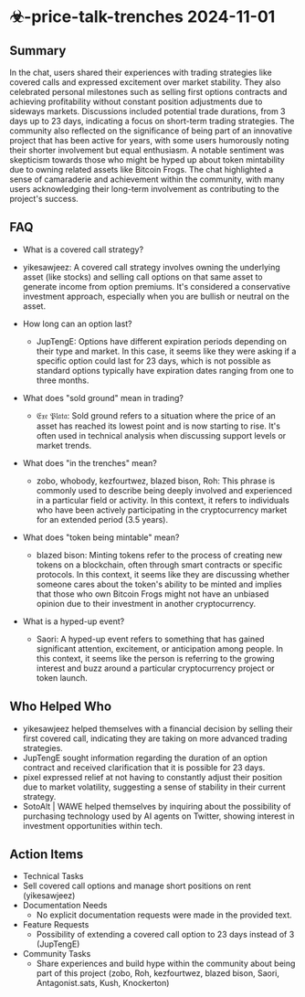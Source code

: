 # ☣-price-talk-trenches 2024-11-01

## Summary

In the chat, users shared their experiences with trading strategies like covered calls and expressed excitement over market stability. They also celebrated personal milestones such as selling first options contracts and achieving profitability without constant position adjustments due to sideways markets. Discussions included potential trade durations, from 3 days up to 23 days, indicating a focus on short-term trading strategies. The community also reflected on the significance of being part of an innovative project that has been active for years, with some users humorously noting their shorter involvement but equal enthusiasm. A notable sentiment was skepticism towards those who might be hyped up about token mintability due to owning related assets like Bitcoin Frogs. The chat highlighted a sense of camaraderie and achievement within the community, with many users acknowledging their long-term involvement as contributing to the project's success.

## FAQ

- What is a covered call strategy?
- yikesawjeez: A covered call strategy involves owning the underlying asset (like stocks) and selling call options on that same asset to generate income from option premiums. It's considered a conservative investment approach, especially when you are bullish or neutral on the asset.

- How long can an option last?

    - JupTengE: Options have different expiration periods depending on their type and market. In this case, it seems like they were asking if a specific option could last for 23 days, which is not possible as standard options typically have expiration dates ranging from one to three months.

- What does "sold ground" mean in trading?

    - 𝔈𝔵𝔢 𝔓𝔩𝔞𝔱𝔞: Sold ground refers to a situation where the price of an asset has reached its lowest point and is now starting to rise. It's often used in technical analysis when discussing support levels or market trends.

- What does "in the trenches" mean?

    - zobo, whobody, kezfourtwez, blazed bison, Roh: This phrase is commonly used to describe being deeply involved and experienced in a particular field or activity. In this context, it refers to individuals who have been actively participating in the cryptocurrency market for an extended period (3.5 years).

- What does "token being mintable" mean?

    - blazed bison: Minting tokens refer to the process of creating new tokens on a blockchain, often through smart contracts or specific protocols. In this context, it seems like they are discussing whether someone cares about the token's ability to be minted and implies that those who own Bitcoin Frogs might not have an unbiased opinion due to their investment in another cryptocurrency.

- What is a hyped-up event?
    - Saori: A hyped-up event refers to something that has gained significant attention, excitement, or anticipation among people. In this context, it seems like the person is referring to the growing interest and buzz around a particular cryptocurrency project or token launch.

## Who Helped Who

- yikesawjeez helped themselves with a financial decision by selling their first covered call, indicating they are taking on more advanced trading strategies.
- JupTengE sought information regarding the duration of an option contract and received clarification that it is possible for 23 days.
- pixel expressed relief at not having to constantly adjust their position due to market volatility, suggesting a sense of stability in their current strategy.
- SotoAlt | WAWE helped themselves by inquiring about the possibility of purchasing technology used by AI agents on Twitter, showing interest in investment opportunities within tech.

## Action Items

- Technical Tasks
- Sell covered call options and manage short positions on rent (yikesawjeez)
- Documentation Needs
    - No explicit documentation requests were made in the provided text.
- Feature Requests
    - Possibility of extending a covered call option to 23 days instead of 3 (JupTengE)
- Community Tasks
    - Share experiences and build hype within the community about being part of this project (zobo, Roh, kezfourtwez, blazed bison, Saori, Antagonist.sats, Kush, Knockerton)

